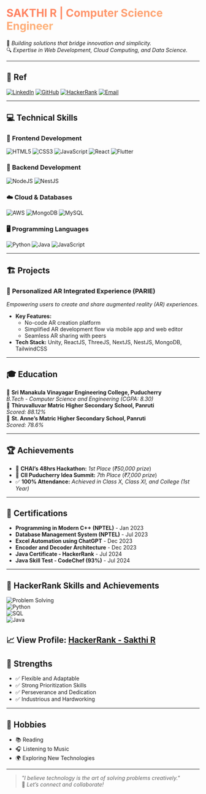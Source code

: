 
## <h1><span style="background: linear-gradient(to right, #ff7e5f, #feb47b); -webkit-background-clip: text; color: transparent;">SAKTHI R | Computer Science Engineer</span></h1>  
🚀 *Building solutions that bridge innovation and simplicity.*  
🔍 *Expertise in Web Development, Cloud Computing, and Data Science.*

---
## 📄 **Ref**  

[![LinkedIn](https://img.shields.io/badge/LinkedIn-%230077B5.svg?style=for-the-badge&logo=linkedin&logoColor=white)](https://www.linkedin.com/in/sakthi-rajaraman)  [![GitHub](https://img.shields.io/badge/GitHub-%2312100E.svg?style=for-the-badge&logo=github&logoColor=white)](https://github.com/SAKTHI7R)  [![HackerRank](https://img.shields.io/badge/HackerRank-%232EC866.svg?style=for-the-badge&logo=hackerrank&logoColor=white)](https://www.hackerrank.com/profile/sakthirajaraman1)  [![Email](https://img.shields.io/badge/Email-%23D14836.svg?style=for-the-badge&logo=gmail&logoColor=white)](mailto:sakthirajaraman74@gmail.com)  

---
## 💻 **Technical Skills**  
### 🚀 **Frontend Development**

![HTML5](https://img.shields.io/badge/HTML5-%23E34F26.svg?style=for-the-badge&logo=html5&logoColor=white)  ![CSS3](https://img.shields.io/badge/CSS3-%231572B6.svg?style=for-the-badge&logo=css3&logoColor=white)  ![JavaScript](https://img.shields.io/badge/JavaScript-%23F7DF1E.svg?style=for-the-badge&logo=javascript&logoColor=black)  ![React](https://img.shields.io/badge/React-%2320232a.svg?style=for-the-badge&logo=react&logoColor=%2361DAFB)  ![Flutter](https://img.shields.io/badge/Flutter-%2302569B.svg?style=for-the-badge&logo=flutter&logoColor=white)  
### 🔧 **Backend Development**
![NodeJS](https://img.shields.io/badge/Node.js-%2343853D.svg?style=for-the-badge&logo=node.js&logoColor=white)  ![NestJS](https://img.shields.io/badge/NestJS-%23E0234E.svg?style=for-the-badge&logo=nestjs&logoColor=white)  
### ☁️ **Cloud & Databases**
![AWS](https://img.shields.io/badge/AWS-%23FF9900.svg?style=for-the-badge&logo=amazon-aws&logoColor=white)  ![MongoDB](https://img.shields.io/badge/MongoDB-%234ea94b.svg?style=for-the-badge&logo=mongodb&logoColor=white)  ![MySQL](https://img.shields.io/badge/MySQL-%234479A1.svg?style=for-the-badge&logo=mysql&logoColor=white)  
### 🖥️ **Programming Languages**
![Python](https://img.shields.io/badge/Python-%233776AB.svg?style=for-the-badge&logo=python&logoColor=white)  ![Java](https://img.shields.io/badge/Java-%23ED8B00.svg?style=for-the-badge&logo=openjdk&logoColor=white)  ![JavaScript](https://img.shields.io/badge/JavaScript-%23F7DF1E.svg?style=for-the-badge&logo=javascript&logoColor=black)  

---

## 🏗️ Projects  
### 🌟 **Personalized AR Integrated Experience (PARIE)**  
*Empowering users to create and share augmented reality (AR) experiences.*  
- **Key Features:**  
  - No-code AR creation platform  
  - Simplified AR development flow via mobile app and web editor  
  - Seamless AR sharing with peers  
- **Tech Stack:** Unity, ReactJS, ThreeJS, NextJS, NestJS, MongoDB, TailwindCSS  
---
## 🎓 **Education**  
📘 **Sri Manakula Vinayagar Engineering College, Puducherry**  
*B.Tech - Computer Science and Engineering (CGPA: 8.30)*  
📗 **Thiruvalluvar Matric Higher Secondary School, Panruti**  
*Scored: 88.12%*  
📙 **St. Anne’s Matric Higher Secondary School, Panruti**  
*Scored: 78.6%*  

---
## 🏆 **Achievements**
- 🥇 **CHAI’s 48hrs Hackathon:** *1st Place* (*₹50,000 prize*)  
- 🏅 **CII Puducherry Idea Summit:** *7th Place* (*₹7,000 prize*)  
- ✅ **100% Attendance:** *Achieved in Class X, Class XI, and College (1st Year)*  
---
## 📜 **Certifications**
- **Programming in Modern C++ (NPTEL)** - Jan 2023  
- **Database Management System (NPTEL)** - Jul 2023  
- **Excel Automation using ChatGPT** - Dec 2023  
- **Encoder and Decoder Architecture** - Dec 2023  
- **Java Certificate - HackerRank** - Jul 2024  
- **Java Skill Test - CodeChef (93%)** - Jul 2024
---
## 🏅 HackerRank Skills and Achievements

![Problem Solving](https://img.shields.io/badge/Problem%20Solving-Gold-brightgreen?style=for-the-badge)  
![Python](https://img.shields.io/badge/Python-Silver-blue?style=for-the-badge)  
![SQL](https://img.shields.io/badge/SQL-Silver-yellow?style=for-the-badge)  
![Java](https://img.shields.io/badge/Java-Bronze-orange?style=for-the-badge)  

📈 **View Profile:** [HackerRank - Sakthi R](https://www.hackerrank.com/profile/sakthirajaraman1)
---
## 🌟 **Strengths**
- ✅ Flexible and Adaptable  
- ✅ Strong Prioritization Skills  
- ✅ Perseverance and Dedication  
- ✅ Industrious and Hardworking  
---
## 🎵 **Hobbies**
- 📚 Reading  
- 🎧 Listening to Music  
- 🌍 Exploring New Technologies  
---
> _"I believe technology is the art of solving problems creatively."_  
🌟 *Let’s connect and collaborate!*  
